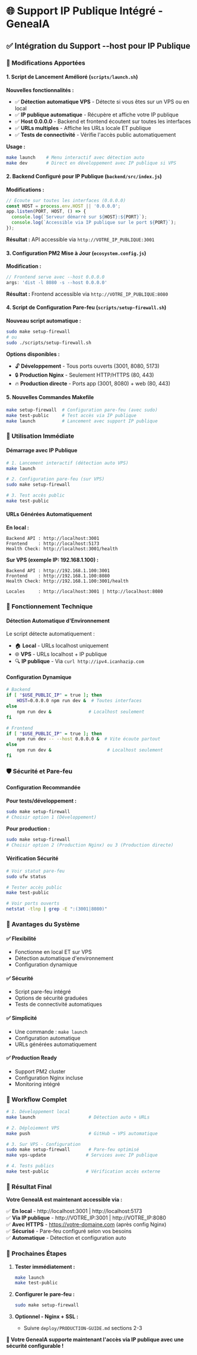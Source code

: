 # 🌐 Support IP Publique Intégré - GeneaIA

## ✅ Intégration du Support --host pour IP Publique

### 🔧 Modifications Apportées

#### 1. **Script de Lancement Amélioré (`scripts/launch.sh`)**

**Nouvelles fonctionnalités :**
- ✅ **Détection automatique VPS** - Détecte si vous êtes sur un VPS ou en local
- ✅ **IP publique automatique** - Récupère et affiche votre IP publique
- ✅ **Host 0.0.0.0** - Backend et frontend écoutent sur toutes les interfaces
- ✅ **URLs multiples** - Affiche les URLs locale ET publique
- ✅ **Tests de connectivité** - Vérifie l'accès public automatiquement

**Usage :**
```bash
make launch    # Menu interactif avec détection auto
make dev       # Direct en développement avec IP publique si VPS
```

#### 2. **Backend Configuré pour IP Publique (`backend/src/index.js`)**

**Modifications :**
```javascript
// Écoute sur toutes les interfaces (0.0.0.0)
const HOST = process.env.HOST || '0.0.0.0';
app.listen(PORT, HOST, () => {
  console.log(`Serveur démarré sur ${HOST}:${PORT}`);
  console.log(`Accessible via IP publique sur le port ${PORT}`);
});
```

**Résultat :** API accessible via `http://VOTRE_IP_PUBLIQUE:3001`

#### 3. **Configuration PM2 Mise à Jour (`ecosystem.config.js`)**

**Modification :**
```javascript
// Frontend serve avec --host 0.0.0.0
args: 'dist -l 8080 -s --host 0.0.0.0'
```

**Résultat :** Frontend accessible via `http://VOTRE_IP_PUBLIQUE:8080`

#### 4. **Script de Configuration Pare-feu (`scripts/setup-firewall.sh`)**

**Nouveau script automatique :**
```bash
sudo make setup-firewall
# ou
sudo ./scripts/setup-firewall.sh
```

**Options disponibles :**
- 🔓 **Développement** - Tous ports ouverts (3001, 8080, 5173)
- 🔒 **Production Nginx** - Seulement HTTP/HTTPS (80, 443)
- 🔥 **Production directe** - Ports app (3001, 8080) + web (80, 443)

#### 5. **Nouvelles Commandes Makefile**

```bash
make setup-firewall  # Configuration pare-feu (avec sudo)
make test-public     # Test accès via IP publique
make launch          # Lancement avec support IP publique
```

### 🚀 Utilisation Immédiate

#### **Démarrage avec IP Publique**

```bash
# 1. Lancement interactif (détection auto VPS)
make launch

# 2. Configuration pare-feu (sur VPS)
sudo make setup-firewall

# 3. Test accès public
make test-public
```

#### **URLs Générées Automatiquement**

**En local :**
```
Backend API : http://localhost:3001
Frontend    : http://localhost:5173
Health Check: http://localhost:3001/health
```

**Sur VPS (exemple IP: 192.168.1.100) :**
```
Backend API : http://192.168.1.100:3001
Frontend    : http://192.168.1.100:8080
Health Check: http://192.168.1.100:3001/health

Locales     : http://localhost:3001 | http://localhost:8080
```

### 🔧 Fonctionnement Technique

#### **Détection Automatique d'Environnement**

Le script détecte automatiquement :
- 🏠 **Local** - URLs localhost uniquement
- 🌐 **VPS** - URLs localhost + IP publique
- 🔍 **IP publique** - Via `curl http://ipv4.icanhazip.com`

#### **Configuration Dynamique**

```bash
# Backend
if [ "$USE_PUBLIC_IP" = true ]; then
    HOST=0.0.0.0 npm run dev &  # Toutes interfaces
else
    npm run dev &              # Localhost seulement
fi

# Frontend
if [ "$USE_PUBLIC_IP" = true ]; then
    npm run dev -- --host 0.0.0.0 &  # Vite écoute partout
else
    npm run dev &                     # Localhost seulement
fi
```

### 🛡️ Sécurité et Pare-feu

#### **Configuration Recommandée**

**Pour tests/développement :**
```bash
sudo make setup-firewall
# Choisir option 1 (Développement)
```

**Pour production :**
```bash
sudo make setup-firewall  
# Choisir option 2 (Production Nginx) ou 3 (Production directe)
```

#### **Vérification Sécurité**

```bash
# Voir statut pare-feu
sudo ufw status

# Tester accès public
make test-public

# Voir ports ouverts
netstat -tlnp | grep -E ":(3001|8080)"
```

### 🎯 Avantages du Système

#### ✅ **Flexibilité**
- Fonctionne en local ET sur VPS
- Détection automatique d'environnement
- Configuration dynamique

#### ✅ **Sécurité**
- Script pare-feu intégré
- Options de sécurité graduées
- Tests de connectivité automatiques

#### ✅ **Simplicité**
- Une commande : `make launch`
- Configuration automatique
- URLs générées automatiquement

#### ✅ **Production Ready**
- Support PM2 cluster
- Configuration Nginx incluse
- Monitoring intégré

### 🌟 Workflow Complet

```bash
# 1. Développement local
make launch                    # Détection auto + URLs

# 2. Déploiement VPS
make push                      # GitHub → VPS automatique

# 3. Sur VPS - Configuration
sudo make setup-firewall       # Pare-feu optimisé
make vps-update               # Services avec IP publique

# 4. Tests publics
make test-public              # Vérification accès externe
```

### 🎊 Résultat Final

**Votre GeneaIA est maintenant accessible via :**

✅ **En local** - http://localhost:3001 | http://localhost:5173  
✅ **Via IP publique** - http://VOTRE_IP:3001 | http://VOTRE_IP:8080  
✅ **Avec HTTPS** - https://votre-domaine.com (après config Nginx)  
✅ **Sécurisé** - Pare-feu configuré selon vos besoins  
✅ **Automatique** - Détection et configuration auto  

### 🚀 Prochaines Étapes

1. **Tester immédiatement :**
   ```bash
   make launch
   make test-public
   ```

2. **Configurer le pare-feu :**
   ```bash
   sudo make setup-firewall
   ```

3. **Optionnel - Nginx + SSL :**
   - Suivre `deploy/PRODUCTION-GUIDE.md` sections 2-3

**🎯 Votre GeneaIA supporte maintenant l'accès via IP publique avec une sécurité configurable !**